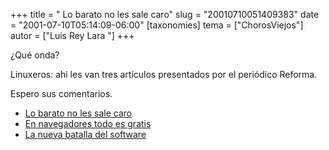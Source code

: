 +++
title = " Lo barato no les sale caro"
slug = "20010710051409383"
date = "2001-07-10T05:14:09-06:00"
[taxonomies]
tema = ["ChorosViejos"]
autor = ["Luis Rey Lara "]
+++

¿Qué onda?

Linuxeros: ahi les van tres artículos presentados por el periódico
Reforma.

Espero sus comentarios.

-   [Lo barato no les sale
    caro](http://www.reforma.com/tecnologia/articulo/106314/)
-   [En navegadores todo es
    gratis](http://www.reforma.com/tecnologia/articulo/106292/)
-   [La nueva batalla del
    software](http://www.reforma.com/tecnologia/articulo/106285/)
